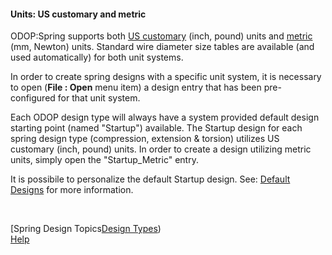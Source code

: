 #### Units: US customary and metric 

ODOP:Spring supports both [US customary](https://en.wikipedia.org/wiki/United_States_customary_units) (inch, pound) units 
and [metric](https://en.wikipedia.org/wiki/Metric_system) (mm, Newton) units.
Standard wire diameter size tables are available (and used automatically) for both unit systems.

In order to create spring designs with a specific unit system, it is necessary to open 
 (**File : Open** menu item) a design entry that has been pre-configured for that unit system.

Each ODOP design type will always have a system provided default design starting point (named "Startup") available.
The Startup design for each spring design type (compression, extension & torsion) utilizes US customary (inch, pound) units.
In order to create a design utilizing metric units, simply open the "Startup_Metric" entry.   

It is possibile to personalize the default Startup design. 
See: [Default Designs](/docs/Help/defaultDesigns.html) for more information.

&nbsp;
  
[Spring Design Topics[Design Types](/docs/Help/SpringDesign))   
[Help](/docs/Help)   
